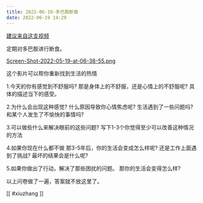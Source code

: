 ```yaml
---
title: 2022-06-19-多巴胺断食
date: 2022-06-19 14:29
---
```


[建议来自这支视频](https://youtu.be/hEaELIck7jk)

定期对多巴胺进行断食。

[Screen-Shot-2022-05-19-at-06-38-55.png](https://postimg.cc/vD02KbBY)

这个影片可以帮你重新找到生活的热情

1.今天的你有感觉到不舒服吗?
那是身体上的不舒服，还是心情上的不舒服呢?
具体的描述当下的感受。

2.为什么会出现这种感觉?
什么原因导致你心情焦虑呢?
生活遇到了一些问题吗? 
和某个人发生了不愉快的事情吗?

3.可以做些什么来解决眼前的这些问题?
写下1-3个你觉得至少可以改善这种情况的方法

4.如果你现在什么都不做 
那3-5年后，你的生活会变成怎么样呢? 
还是工作上面遇到了挑战? 
最坏的结果会是什么呢? 

5.如果你做出了行动，解决了那些困扰的问题。
那你的生活会变得怎么样?

以上问卷做了一遍，答案就不放这里了。

[[ #xiuzhang ]] 